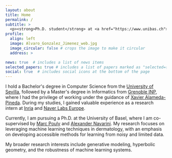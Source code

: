 ```yaml
---
layout: about
title: Home
permalink: /
subtitle: >
  <p><strong>Ph.D. student</strong> at <a href="https://www.unibas.ch">University of Basel</a></p>
profile:
  align: left
  image: Alvaro_Gonzalez_Jimenez_web.jpg
  image_circular: false # crops the image to make it circular
  address: >

news: true  # includes a list of news items
selected_papers: true # includes a list of papers marked as "selected={true}"
social: true  # includes social icons at the bottom of the page
---
```

I hold a Bachelor's degree in Computer Science from the [University of Sevilla](https://www.us.es/), followed by a Master's degree in Informatics from [Grenoble INP](https://www.grenoble-inp.fr/), where I had the privilege of working under the guidance of [Xavier Alameda-Pineda](http://xavirema.eu/). During my studies, I gained valuable experience as a research intern at [Inria](https://www.inria.fr) and [Naver Labs Europe](https://europe.naverlabs.com/).

Currently, I am pursuing a Ph.D. at the University of Basel, where I am co-supervised by [Marc Pouly](https://marcpouly.ch/) and [Alexander Navarini](https://www.drnavarini.ch/de/). My research focuses on leveraging machine learning techniques in dermatology, with an emphasis on developing accessible methods for learning from noisy and limited data.

My broader research interests include generative modeling, hyperbolic geometry, and the robustness of machine learning systems.

